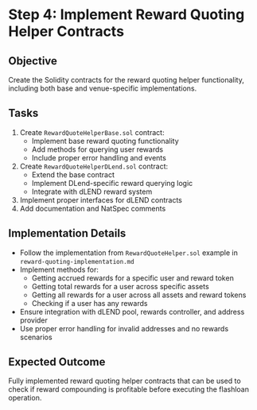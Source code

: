 # Step 4: Implement Reward Quoting Helper Contracts

## Objective
Create the Solidity contracts for the reward quoting helper functionality, including both base and venue-specific implementations.

## Tasks
1. Create `RewardQuoteHelperBase.sol` contract:
   - Implement base reward quoting functionality
   - Add methods for querying user rewards
   - Include proper error handling and events
2. Create `RewardQuoteHelperDLend.sol` contract:
   - Extend the base contract
   - Implement DLend-specific reward querying logic
   - Integrate with dLEND reward system
3. Implement proper interfaces for dLEND contracts
4. Add documentation and NatSpec comments

## Implementation Details
- Follow the implementation from `RewardQuoteHelper.sol` example in `reward-quoting-implementation.md`
- Implement methods for:
  - Getting accrued rewards for a specific user and reward token
  - Getting total rewards for a user across specific assets
  - Getting all rewards for a user across all assets and reward tokens
  - Checking if a user has any rewards
- Ensure integration with dLEND pool, rewards controller, and address provider
- Use proper error handling for invalid addresses and no rewards scenarios

## Expected Outcome
Fully implemented reward quoting helper contracts that can be used to check if reward compounding is profitable before executing the flashloan operation.